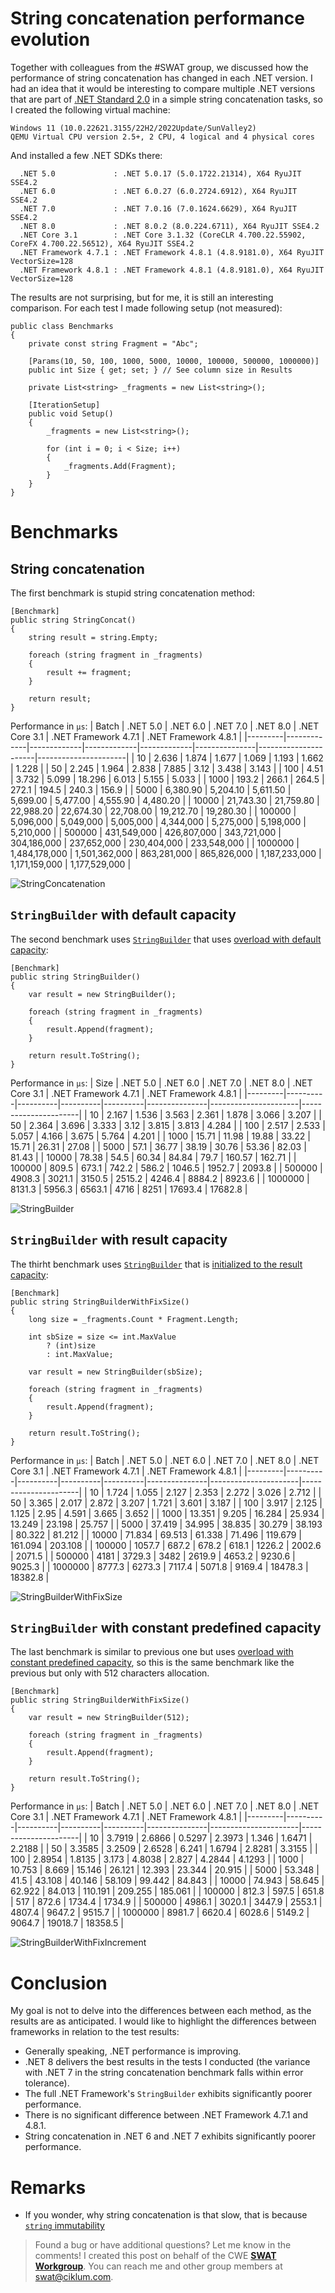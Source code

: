 # String concatenation performance evolution

Together with colleagues from the #SWAT group, we discussed how the performance of string concatenation has changed in each .NET version. I had an idea that it would be interesting to compare multiple .NET versions that are part of [.NET Standard 2.0](https://learn.microsoft.com/en-us/dotnet/standard/net-standard?tabs=net-standard-2-0) in a simple string concatenation tasks, so I created the following virtual machine:
```
Windows 11 (10.0.22621.3155/22H2/2022Update/SunValley2)
QEMU Virtual CPU version 2.5+, 2 CPU, 4 logical and 4 physical cores
```
And installed a few .NET SDKs there:
```
  .NET 5.0             : .NET 5.0.17 (5.0.1722.21314), X64 RyuJIT SSE4.2
  .NET 6.0             : .NET 6.0.27 (6.0.2724.6912), X64 RyuJIT SSE4.2
  .NET 7.0             : .NET 7.0.16 (7.0.1624.6629), X64 RyuJIT SSE4.2
  .NET 8.0             : .NET 8.0.2 (8.0.224.6711), X64 RyuJIT SSE4.2
  .NET Core 3.1        : .NET Core 3.1.32 (CoreCLR 4.700.22.55902, CoreFX 4.700.22.56512), X64 RyuJIT SSE4.2
  .NET Framework 4.7.1 : .NET Framework 4.8.1 (4.8.9181.0), X64 RyuJIT VectorSize=128
  .NET Framework 4.8.1 : .NET Framework 4.8.1 (4.8.9181.0), X64 RyuJIT VectorSize=128
```
The results are not surprising, but for me, it is still an interesting comparison. For each test I made following setup (not measured):

```
public class Benchmarks
{
    private const string Fragment = "Abc";

    [Params(10, 50, 100, 1000, 5000, 10000, 100000, 500000, 1000000)]
    public int Size { get; set; } // See column size in Results

    private List<string> _fragments = new List<string>();

    [IterationSetup]
    public void Setup()
    {
        _fragments = new List<string>();

        for (int i = 0; i < Size; i++)
        {
            _fragments.Add(Fragment);
        }
    }
}
```

# Benchmarks

## String concatenation

The first benchmark is stupid string concatenation method:
```
[Benchmark]
public string StringConcat()
{
    string result = string.Empty;
    
    foreach (string fragment in _fragments)
    {
        result += fragment;
    }

    return result;
}
```
Performance in `μs`:
| Batch   | .NET 5.0    | .NET 6.0    | .NET 7.0    | .NET 8.0    | .NET Core 3.1 | .NET Framework 4.7.1 | .NET Framework 4.8.1 |
|---------|-------------|-------------|-------------|-------------|---------------|----------------------|----------------------|
| 10      | 2.636       | 1.874       | 1.677       | 1.069       | 1.193         | 1.662                | 1.228                |
| 50      | 2.245       | 1.964       | 2.838       | 7.885       | 3.12          | 3.438                | 3.143                |
| 100     | 4.51        | 3.732       | 5.099       | 18.296      | 6.013         | 5.155                | 5.033                |
| 1000    | 193.2       | 266.1       | 264.5       | 272.1       | 194.5         | 240.3                | 156.9                |
| 5000    | 6,380.90    | 5,204.10    | 5,611.50    | 5,699.00    | 5,477.00      | 4,555.90             | 4,480.20             |
| 10000   | 21,743.30   | 21,759.80   | 22,988.20   | 22,674.30   | 22,708.00     | 19,212.70            | 19,280.30            |
| 100000  | 5,096,000   | 5,049,000   | 5,005,000   | 4,344,000   | 5,275,000     | 5,198,000            | 5,210,000            |
| 500000  | 431,549,000 | 426,807,000 | 343,721,000 | 304,186,000 | 237,652,000   | 230,404,000          | 233,548,000          |
| 1000000 | 1,484,178,000 | 1,501,362,000 | 863,281,000 | 865,826,000 | 1,187,233,000 | 1,171,159,000        | 1,177,529,000        |

![StringConcatenation](2024-02-20_JPA_String-Concatenation-Benchmark-Dotnet-Versions-Chart-1.png)

## `StringBuilder` with default capacity

The second benchmark uses [`StringBuilder`](https://learn.microsoft.com/en-us/dotnet/api/system.text.stringbuilder) that uses [overload with default capacity](https://learn.microsoft.com/en-us/dotnet/api/system.text.stringbuilder.-ctor?view=net-8.0#system-text-stringbuilder-ctor):
```
[Benchmark]
public string StringBuilder()
{
    var result = new StringBuilder();

    foreach (string fragment in _fragments)
    {
        result.Append(fragment);
    }

    return result.ToString();
}
```

Performance in `μs`:
| Size   | .NET 5.0 | .NET 6.0 | .NET 7.0 | .NET 8.0 | .NET Core 3.1 | .NET Framework 4.7.1 | .NET Framework 4.8.1 |
|---------|----------|----------|----------|----------|---------------|----------------------|----------------------|
| 10      | 2.167    | 1.536    | 3.563    | 2.361    | 1.878         | 3.066                | 3.207                |
| 50      | 2.364    | 3.696    | 3.333    | 3.12     | 3.815         | 3.813                | 4.284                |
| 100     | 2.517    | 2.533    | 5.057    | 4.166    | 3.675         | 5.764                | 4.201                |
| 1000    | 15.71    | 11.98    | 19.88    | 33.22    | 15.71         | 26.31                | 27.08                |
| 5000    | 57.1     | 36.77    | 38.19    | 30.76    | 53.36         | 82.03                | 81.43                |
| 10000   | 78.38    | 54.5     | 60.34    | 84.84    | 79.7          | 160.57               | 162.71               |
| 100000  | 809.5    | 673.1    | 742.2    | 586.2    | 1046.5        | 1952.7               | 2093.8               |
| 500000  | 4908.3   | 3021.1   | 3150.5   | 2515.2   | 4246.4        | 8884.2               | 8923.6               |
| 1000000 | 8131.3   | 5956.3   | 6563.1   | 4716     | 8251          | 17693.4              | 17682.8              |

![StringBuilder](2024-02-20_JPA_String-Concatenation-Benchmark-Dotnet-Versions-Chart-2.png)

## `StringBuilder` with result capacity

The thirht benchmark uses [`StringBuilder`](https://learn.microsoft.com/en-us/dotnet/api/system.text.stringbuilder) that is [initialized to the result capacity](https://learn.microsoft.com/en-us/dotnet/api/system.text.stringbuilder.-ctor?view=net-8.0#system-text-stringbuilder-ctor(system-int32)):
```
[Benchmark]
public string StringBuilderWithFixSize()
{
    long size = _fragments.Count * Fragment.Length;
    
    int sbSize = size <= int.MaxValue 
        ? (int)size 
        : int.MaxValue;

    var result = new StringBuilder(sbSize);

    foreach (string fragment in _fragments)
    {
        result.Append(fragment);
    }

    return result.ToString();
}
```

Performance in `μs`:
| Batch   | .NET 5.0 | .NET 6.0 | .NET 7.0 | .NET 8.0 | .NET Core 3.1 | .NET Framework 4.7.1 | .NET Framework 4.8.1 |
|---------|----------|----------|----------|----------|---------------|----------------------|----------------------|
| 10      | 1.724    | 1.055    | 2.127    | 2.353    | 2.272         | 3.026                | 2.712                |
| 50      | 3.365    | 2.017    | 2.872    | 3.207    | 1.721         | 3.601                | 3.187                |
| 100     | 3.917    | 2.125    | 1.125    | 2.95     | 4.591         | 3.665                | 3.652                |
| 1000    | 13.351   | 9.205    | 16.284   | 25.934   | 13.249        | 23.198               | 25.757               |
| 5000    | 37.419   | 34.995   | 38.835   | 30.279   | 38.193        | 80.322               | 81.212               |
| 10000   | 71.834   | 69.513   | 61.338   | 71.496   | 119.679       | 161.094              | 203.108              |
| 100000  | 1057.7   | 687.2    | 678.2    | 618.1    | 1226.2        | 2002.6               | 2071.5               |
| 500000  | 4181     | 3729.3   | 3482     | 2619.9   | 4653.2        | 9230.6               | 9025.3               |
| 1000000 | 8777.3   | 6273.3   | 7117.4   | 5071.8   | 9169.4        | 18478.3              | 18382.8              |

![StringBuilderWithFixSize](2024-02-20_JPA_String-Concatenation-Benchmark-Dotnet-Versions-Chart-3.png)

## `StringBuilder` with constant predefined capacity

The last benchmark is similar to previous one but uses [overload with constant predefined capacity](https://learn.microsoft.com/en-us/dotnet/api/system.text.stringbuilder.-ctor?view=net-8.0#system-text-stringbuilder-ctor(system-int32)), so this is the same benchmark like the previous but only with 512 characters allocation.
```
[Benchmark]
public string StringBuilderWithFixSize()
{
    var result = new StringBuilder(512);

    foreach (string fragment in _fragments)
    {
        result.Append(fragment);
    }

    return result.ToString();
}
```
Performance in `μs`:
| Batch   | .NET 5.0 | .NET 6.0 | .NET 7.0 | .NET 8.0 | .NET Core 3.1 | .NET Framework 4.7.1 | .NET Framework 4.8.1 |
|---------|----------|----------|----------|----------|---------------|----------------------|----------------------|
| 10      | 3.7919   | 2.6866   | 0.5297   | 2.3973   | 1.346         | 1.6471               | 2.2188               |
| 50      | 3.3585   | 3.2509   | 2.6528   | 6.241    | 1.6794        | 2.8281               | 3.3155               |
| 100     | 2.8954   | 1.8135   | 3.173    | 4.8038   | 2.827         | 4.2844               | 4.1293               |
| 1000    | 10.753   | 8.669    | 15.146   | 26.121   | 12.393        | 23.344               | 20.915               |
| 5000    | 53.348   | 41.5     | 43.108   | 40.146   | 58.109        | 99.442               | 84.843               |
| 10000   | 74.943   | 58.645   | 62.922   | 84.013   | 110.191       | 209.255              | 185.061              |
| 100000  | 812.3    | 597.5    | 651.8    | 517      | 872.6         | 1734.4               | 1734.9               |
| 500000  | 4986.1   | 3020.1   | 3447.9   | 2553.1   | 4807.4        | 9647.2               | 9515.7               |
| 1000000 | 8981.7   | 6620.4   | 6028.6   | 5149.2   | 9064.7        | 19018.7              | 18358.5              |

![StringBuilderWithFixIncrement](2024-02-20_JPA_String-Concatenation-Benchmark-Dotnet-Versions-Chart-4.png)

# Conclusion
My goal is not to delve into the differences between each method, as the results are as anticipated. I would like to highlight the differences between frameworks in relation to the test results:
- Generally speaking, .NET performance is improving.
- .NET 8 delivers the best results in the tests I conducted (the variance with .NET 7 in the string concatenation benchmark falls within error tolerance).
- The full .NET Framework's `StringBuilder` exhibits significantly poorer performance.
- There is no significant difference between .NET Framework 4.7.1 and 4.8.1.
- String concatenation in .NET 6 and .NET 7 exhibits significantly poorer performance.

# Remarks
- If you wonder, why string concatenation is that slow, that is because [`string` immutability]([concatenation](https://learn.microsoft.com/en-us/dotnet/csharp/programming-guide/strings/#immutability-of-strings))

> Found a bug or have additional questions? Let me know in the comments! I created this post on behalf of the CWE [**SWAT Workgroup**](https://wiki.ciklum.net/display/CGNA/SWAT+Workgroup). You can reach me and other group members at swat@ciklum.com.